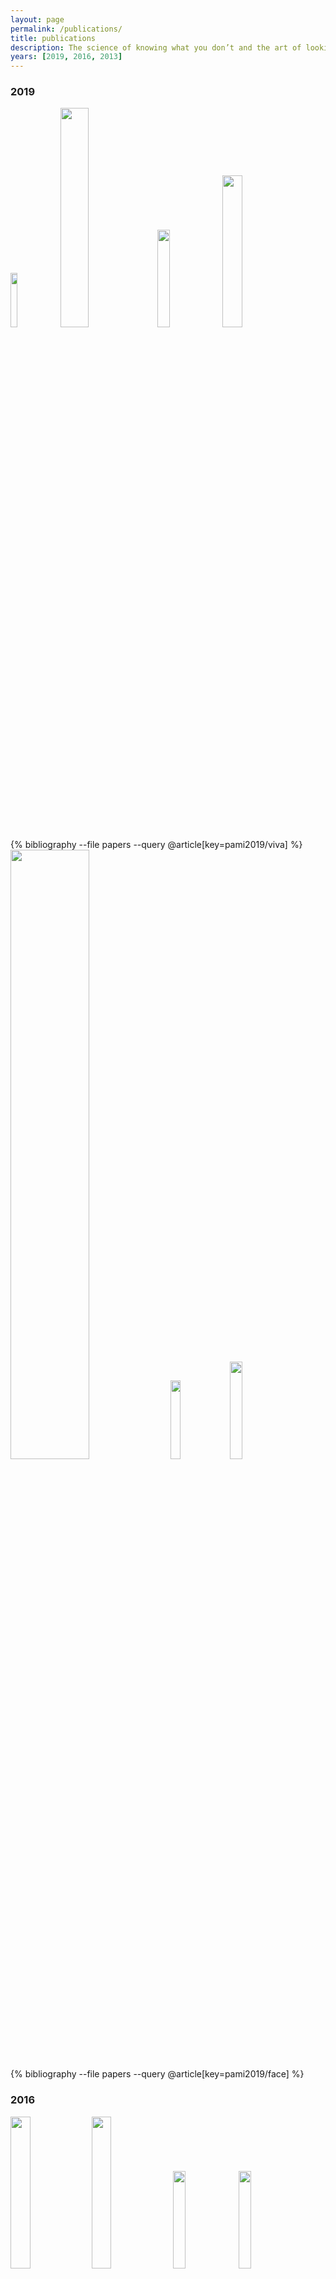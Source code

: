 ```yaml
---
layout: page
permalink: /publications/
title: publications
description: The science of knowing what you don’t and the art of looking like you do -- <a href="https://twitter.com/academicssay" target="_blank">@AcademicsSay</a>
years: [2019, 2016, 2013]
---
```


<h3 class="year">2019</h3>
<div class="pub_img" width="100%">
	<img width="15%" src="{{ site.baseurl }}/assets/img/2019_pami_viva_0.png"/>
	<img width="30%" src="{{ site.baseurl }}/assets/img/2019_pami_viva_6.png"/>
	<img width="20%" src="{{ site.baseurl }}/assets/img/2019_pami_viva_7.png"/>
	<img width="25%" src="{{ site.baseurl }}/assets/img/2019_pami_viva_8.png"/>
</div>
{% bibliography --file papers --query @article[key=pami2019/viva] %}

<div class="pub_img" width="100%">
	<img width="50%" src="{{ site.baseurl }}/assets/img/2019_pami_face_1.png"/>
	<img width="18%" src="{{ site.baseurl }}/assets/img/2019_PAMI_face_2.png"/>
	<img width="20%" src="{{ site.baseurl }}/assets/img/2019_pami_face_3.png"/>
</div>
{% bibliography --file papers --query @article[key=pami2019/face] %}


<h3 class="year">2016</h3>
<div class="pub_img" width="100%">
	<img width="25%" src="{{ site.baseurl }}/assets/img/2016_eccv_face_1.png"/>
	<img width="25%" src="{{ site.baseurl }}/assets/img/2016_eccv_face_2.png"/>
	<img width="20%" src="{{ site.baseurl }}/assets/img/2016_eccv_face_3.png"/>
	<img width="20%" src="{{ site.baseurl }}/assets/img/2016_eccv_face_4.png"/>
</div>
{% bibliography --file papers --query @inproceedings[key=eccv2016/face] %}


<div class="pub_img" width="100%">
	<img width="50%" src="{{ site.baseurl }}/assets/img/2016_wacv_face_1.png"/>
	<img width="45%" src="{{ site.baseurl }}/assets/img/2016_wacv_face_2.png"/>
</div>
{% bibliography --file papers --query @inproceedings[key=wacv2016/face] %}


<div class="pub_img" width="100%">
	<img width="30%" src="{{ site.baseurl }}/assets/img/2016_icpr_face_1.png"/>
	<img width="20%" src="{{ site.baseurl }}/assets/img/2016_icpr_face_3.png"/>
	<img width="20%" src="{{ site.baseurl }}/assets/img/2016_icpr_face_2.png"/>
</div>
{% bibliography --file papers --query @inproceedings[key=icpr2016/face] %}


<div class="pub_img" width="100%">
	<img width="20%" src="{{ site.baseurl }}/assets/img/2016_icip_face_2.png"/>
	<img width="55%" src="{{ site.baseurl }}/assets/img/2016_icip_face_3.png"/>
</div>
{% bibliography --file papers --query @inproceedings[key=icip2016/face] %}


<h3 class="year">2013</h3>
<div class="pub_img" width="100%">
	<img width="70%" src="{{ site.baseurl }}/assets/img/2013_jicce_face_1.png"/>
</div>
{% bibliography --file papers --query @article[key=jicce2013/face] %}